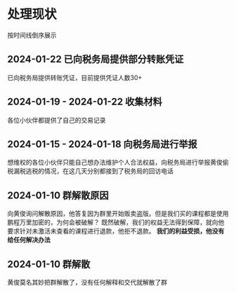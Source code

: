 
# 处理现状
按时间线倒序展示


## 2024-01-22 已向税务局提供部分转账凭证
已向税务局提供转账凭证，目前提供凭证人数30+


## 2024-01-19 - 2024-01-22 收集材料
各位小伙伴都提供了自己的交易记录


## 2024-01-15 - 2024-01-18 向税务局进行举报
想维权的各位小伙伴只能自己想办法维护个人合法权益，向税务局进行举报黄俊偷税漏税逃税的情况，在这几天分别都接到了税务局的回访电话


## 2024-01-10 群解散原因
向黄俊询问解散原因，他答复因为群里开始贩卖盗版。但是我们买的课程都是使用鹏程万里加密的，为何会被破解？
既然破解，我们的权益无法得到保障，就向他要求针对未激活未查看的课程进行退款，他拒不退款。
**我们的利益受损，他没有给任何解决办法**


## 2024-01-10 群解散
黄俊莫名其妙把群解散了，没有任何解释和交代就解散了群
